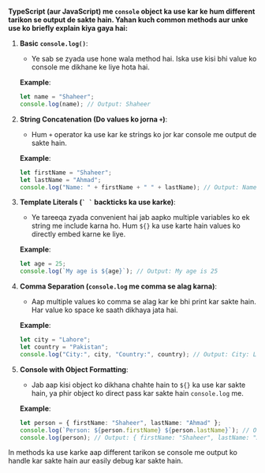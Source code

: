 **TypeScript (aur JavaScript) me `console` object ka use kar ke hum different tarikon se output de sakte hain. Yahan kuch common methods aur unke use ko briefly explain kiya gaya hai:**

1. **Basic `console.log()`**:
   - Ye sab se zyada use hone wala method hai. Iska use kisi bhi value ko console me dikhane ke liye hota hai.
   
   **Example**:
   ```typescript
   let name = "Shaheer";
   console.log(name); // Output: Shaheer
   ```

2. **String Concatenation (Do values ko jorna `+`)**:
   - Hum `+` operator ka use kar ke strings ko jor kar console me output de sakte hain.
   
   **Example**:
   ```typescript
   let firstName = "Shaheer";
   let lastName = "Ahmad";
   console.log("Name: " + firstName + " " + lastName); // Output: Name: Shaheer Ahmad
   ```

3. **Template Literals (`` ` ` `` backticks ka use karke)**:
   - Ye tareeqa zyada convenient hai jab aapko multiple variables ko ek string me include karna ho. Hum `${}` ka use karte hain values ko directly embed karne ke liye.
   
   **Example**:
   ```typescript
   let age = 25;
   console.log(`My age is ${age}`); // Output: My age is 25
   ```

4. **Comma Separation (`console.log` me comma se alag karna)**:
   - Aap multiple values ko comma se alag kar ke bhi print kar sakte hain. Har value ko space ke saath dikhaya jata hai.
   
   **Example**:
   ```typescript
   let city = "Lahore";
   let country = "Pakistan";
   console.log("City:", city, "Country:", country); // Output: City: Lahore Country: Pakistan
   ```

5. **Console with Object Formatting**:
   - Jab aap kisi object ko dikhana chahte hain to `${}` ka use kar sakte hain, ya phir object ko direct pass kar sakte hain `console.log` me.
   
   **Example**:
   ```typescript
   let person = { firstName: "Shaheer", lastName: "Ahmad" };
   console.log(`Person: ${person.firstName} ${person.lastName}`); // Output: Person: Shaheer Ahmad
   console.log(person); // Output: { firstName: "Shaheer", lastName: "Ahmad" }
   ```

In methods ka use karke aap different tarikon se console me output ko handle kar sakte hain aur easily debug kar sakte hain.